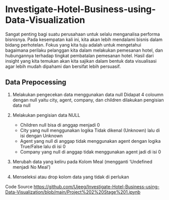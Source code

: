 # Investigate-Hotel-Business-using-Data-Visualization

Sangat penting bagi suatu perusahaan untuk selalu menganalisa performa bisnisnya. Pada kesempatan kali ini, kita akan lebih mendalami bisnis dalam bidang perhotelan. Fokus yang kita tuju adalah untuk mengetahui bagaimana perilaku pelanggan kita dalam melakukan pemesanan hotel, dan hubungannya terhadap tingkat pembatalan pemesanan hotel. Hasil dari insight yang kita temukan akan kita sajikan dalam bentuk data visualisasi agar lebih mudah dipahami dan bersifat lebih persuasif.

## Data Prepocessing
1. Melakukan pengecekan data menggunakan data null 
   Didapat 4 coloumn dengan null yaitu city, agent, company, dan children dilakukan pengisian data null

2. Melakukan pengisian data NULL
   - Children null bisa di anggap menjadi 0
   - City yang null menggunakan logika Tidak dikenal (Unknown) lalu di isi dengan Unknown
   - Agent yang null di anggap tidak menggunakan agent dengan logika True/False lalu di isi 0
   - Company yang null di anggap tidak menggunakan agent jadi di isi 0

3. Merubah data yang keliru pada Kolom Meal (mengganti ‘Undefined menjadi No Meal’)

4. Menseleksi atau drop kolom data yang tidak di perlukan

Code Source
https://github.com/Ujeeg/Investigate-Hotel-Business-using-Data-Visualization/blob/main/Project%202%20Stage%201.ipynb



